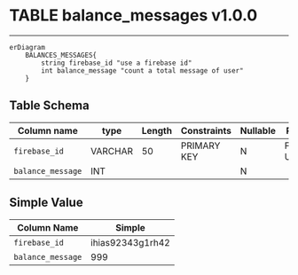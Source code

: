 # TABLE balance_messages v1.0.0

---
```mermaid
erDiagram
    BALANCES_MESSAGES{
        string firebase_id "use a firebase id"
        int balance_message "count a total message of user"
    }
```

## Table Schema
| Column name       | type    | Length | Constraints | Nullable | Remark       |
| ----------------- | ------- | ------ | ----------- | -------- | ------------ |
| `firebase_id`     | VARCHAR | 50     | PRIMARY KEY | N        | Firebase UID |
| `balance_message` | INT     |        |             | N        |              |


## Simple Value
| Column Name       | Simple           |
| ----------------- | ---------------- |
| `firebase_id`     | ihias92343g1rh42 |
| `balance_message` | 999              |
